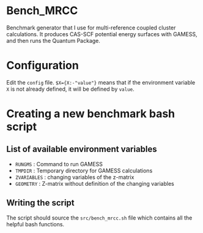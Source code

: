 # Bench_MRCC
Benchmark generator that I use for multi-reference coupled cluster calculations.
It produces CAS-SCF potential energy surfaces with GAMESS, and then runs the
Quantum Package.

# Configuration

Edit the ``config`` file. ``$X={X:-"value"}`` means that if the environment
variable ``X`` is not already defined, it will be defined by ``value``.

# Creating a new benchmark bash script

## List of available environment variables

* ``RUNGMS``     : Command to run GAMESS
* ``TMPDIR``     : Temporary directory for GAMESS calculations
* ``ZVARIABLES`` : changing variables of the z-matrix
* ``GEOMETRY``   : Z-matrix without definition of the changing variables

## Writing the script

The script should source the ``src/bench_mrcc.sh`` file which contains all
the helpful bash functions. 

